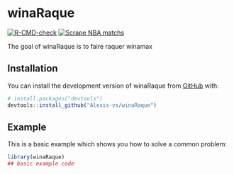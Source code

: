
<!-- README.md is generated from README.Rmd. Please edit that file -->

# winaRaque

<!-- badges: start -->

[![R-CMD-check](https://github.com/Alexis-vs/winaRaque/actions/workflows/R-CMD-check.yaml/badge.svg)](https://github.com/Alexis-vs/winaRaque/actions/workflows/R-CMD-check.yaml)
[![Scrape NBA
matchs](https://github.com/Alexis-vs/winaRaque/actions/workflows/nba_matchs_scrap.yml/badge.svg)](https://github.com/Alexis-vs/winaRaque/actions/workflows/nba_matchs_scrap.yml)
<!-- badges: end -->

The goal of winaRaque is to faire raquer winamax

## Installation

You can install the development version of winaRaque from
[GitHub](https://github.com/) with:

``` r
# install.packages("devtools")
devtools::install_github("Alexis-vs/winaRaque")
```

## Example

This is a basic example which shows you how to solve a common problem:

``` r
library(winaRaque)
## basic example code
```
